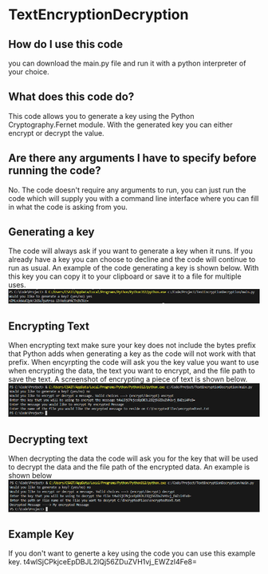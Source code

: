 # TextEncryptionDecryption

## How do I use this code
you can download the main.py file and run it with a python interpreter of your choice. 

## What does this code do?
This code allows you to generate a key using the Python Cryptography.Fernet module.
With the generated key you can either encrypt or decrypt the value. 

## Are there any arguments I have to specify before running the code?
No. The code doesn't require any arguments to run, you can just run the code which will
supply you with a command line interface where you can fill in what the code is asking
from you.

## Generating a key
The code will always ask if you want to generate a key when it runs. If you already
have a key you can choose to decline and the code will continue to run as usual.
An example of the code generating a key is shown below. With this key you can copy
it to your clipboard or save it to a file for multiple uses.
![Example Screenshot](/Images/generatingKey.PNG)

## Encrypting Text
When encrypting text make sure your key does not include the bytes prefix that 
Python adds when generating a key as the code will not work with that prefix. 
When encyrpting the code will ask you the key value you want to use when encrypting
the data, the text you want to encrypt, and the file path to save the text. A screenshot
of encrypting a piece of text is shown below. 
![Example Screenshot](/Images/encrypting.PNG)

## Decrypting text
When decrypting the data the code will ask you for the key that will be used to decrypt
the data and the file path of the encrypted data. An example is shown below
![Example Screenshot](/Images/decrypting.PNG)

## Example Key
If you don't want to generte a key using the code you can use this example key.
t4wlSjCPkjceEpDBJL2IQj56ZDuZVH1vj_EWZzl4Fe8=